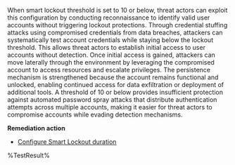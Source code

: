 When smart lockout threshold is set to 10 or below, threat actors can exploit this configuration by conducting reconnaissance to identify valid user accounts without triggering lockout protections. Through credential stuffing attacks using compromised credentials from data breaches, attackers can systematically test account credentials while staying below the lockout threshold. This allows threat actors to establish initial access to user accounts without detection. Once initial access is gained, attackers can move laterally through the environment by leveraging the compromised account to access resources and escalate privileges. The persistence mechanism is strengthened because the account remains functional and unlocked, enabling continued access for data exfiltration or deployment of additional tools. A threshold of 10 or below provides insufficient protection against automated password spray attacks that distribute authentication attempts across multiple accounts, making it easier for threat actors to compromise accounts while evading detection mechanisms.

**Remediation action**
* [Configure Smart Lockout duration](https://learn.microsoft.com/en-us/entra/identity/authentication/howto-password-smart-lockout)

<!--- Results --->
%TestResult%
